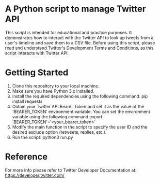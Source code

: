 # A Python script to manage Twitter API

This script is intended for educational and practice purposes. It demonstrates how to interact with the Twitter API to look up tweets from a user's timeline and save them to a CSV file. Before using this script, please read and understand Twitter's Development Terms and Conditions, as this script interacts with Twitter API.


# Getting Started

1. Clone this repository to your local machine.
2. Make sure you have Python 3.x installed.
3. Install the required dependencies using the following command:
   pip install requests
4. Obtain your Twitter API Bearer Token and set it as the value of the 'BEARER_TOKEN' environment variable.
   You can set the environment variable using the following command
   export 'BEARER_TOKEN'='<your_bearer_token>'
5. Modify the main function in the script to specify the user ID and the desired exclude option (retweets, replies,     etc.).
6. Run the script:
   python3 run.py


# Reference 

For more info please refer to Twitter Developer Documentation at:
  https://developer.twitter.com/
